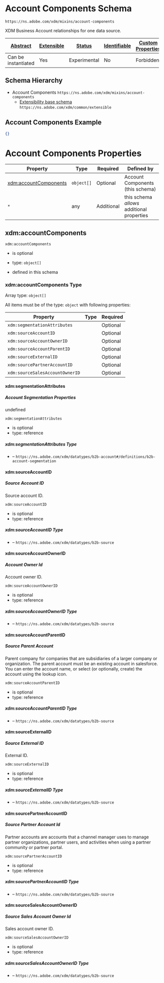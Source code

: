 
# Account Components Schema

```
https://ns.adobe.com/xdm/mixins/account-components
```

XDM Business Account relationships for one data source.

| [Abstract](../../../abstract.md) | [Extensible](../../../extensions.md) | [Status](../../../status.md) | [Identifiable](../../../id.md) | [Custom Properties](../../../extensions.md) | [Additional Properties](../../../extensions.md) | Defined In |
|----------------------------------|--------------------------------------|------------------------------|--------------------------------|---------------------------------------------|-------------------------------------------------|------------|
| Can be instantiated | Yes | Experimental | No | Forbidden | Permitted | [mixins/account/account-components.schema.json](mixins/account/account-components.schema.json) |
## Schema Hierarchy

* Account Components `https://ns.adobe.com/xdm/mixins/account-components`
  * [Extensibility base schema](../../datatypes/extensible.schema.md) `https://ns.adobe.com/xdm/common/extensible`


## Account Components Example
```json
{}
```

# Account Components Properties

| Property | Type | Required | Defined by |
|----------|------|----------|------------|
| [xdm:accountComponents](#xdmaccountcomponents) | `object[]` | Optional | Account Components (this schema) |
| `*` | any | Additional | this schema *allows* additional properties |

## xdm:accountComponents


`xdm:accountComponents`
* is optional
* type: `object[]`

* defined in this schema

### xdm:accountComponents Type


Array type: `object[]`

All items must be of the type:
`object` with following properties:


| Property | Type | Required |
|----------|------|----------|
| `xdm:segmentationAttributes`|  | Optional |
| `xdm:sourceAccountID`|  | Optional |
| `xdm:sourceAccountOwnerID`|  | Optional |
| `xdm:sourceAccountParentID`|  | Optional |
| `xdm:sourceExternalID`|  | Optional |
| `xdm:sourcePartnerAccountID`|  | Optional |
| `xdm:sourceSalesAccountOwnerID`|  | Optional |



#### xdm:segmentationAttributes
##### Account Segmentation Properties

undefined

`xdm:segmentationAttributes`
* is optional
* type: reference

##### xdm:segmentationAttributes Type


* []() – `https://ns.adobe.com/xdm/datatypes/b2b-account#/definitions/b2b-account-segmentation`







#### xdm:sourceAccountID
##### Source Account ID

Source account ID.

`xdm:sourceAccountID`
* is optional
* type: reference

##### xdm:sourceAccountID Type


* []() – `https://ns.adobe.com/xdm/datatypes/b2b-source`







#### xdm:sourceAccountOwnerID
##### Account Owner Id

Account owner ID.

`xdm:sourceAccountOwnerID`
* is optional
* type: reference

##### xdm:sourceAccountOwnerID Type


* []() – `https://ns.adobe.com/xdm/datatypes/b2b-source`







#### xdm:sourceAccountParentID
##### Source Parent Account

Parent company for companies that are subsidiaries of a larger company or organization. The parent account must be an existing account in salesforce. You can enter the account name, or select (or optionally, create) the account using the lookup icon.

`xdm:sourceAccountParentID`
* is optional
* type: reference

##### xdm:sourceAccountParentID Type


* []() – `https://ns.adobe.com/xdm/datatypes/b2b-source`







#### xdm:sourceExternalID
##### Source External ID

External ID.

`xdm:sourceExternalID`
* is optional
* type: reference

##### xdm:sourceExternalID Type


* []() – `https://ns.adobe.com/xdm/datatypes/b2b-source`







#### xdm:sourcePartnerAccountID
##### Source Partner Account Id

Partner accounts are accounts that a channel manager uses to manage partner organizations, partner users, and activities when using a partner community or partner portal.

`xdm:sourcePartnerAccountID`
* is optional
* type: reference

##### xdm:sourcePartnerAccountID Type


* []() – `https://ns.adobe.com/xdm/datatypes/b2b-source`







#### xdm:sourceSalesAccountOwnerID
##### Source Sales Account Owner Id

Sales account owner ID.

`xdm:sourceSalesAccountOwnerID`
* is optional
* type: reference

##### xdm:sourceSalesAccountOwnerID Type


* []() – `https://ns.adobe.com/xdm/datatypes/b2b-source`











